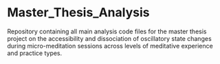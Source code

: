 # Master_Thesis_Analysis
Repository containing all main analysis code files for the master thesis project on the accessibility and dissociation of oscillatory state changes during micro-meditation sessions across levels of meditative experience and practice types.
